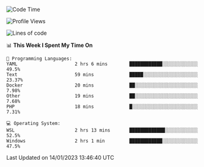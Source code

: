 <!--START_SECTION:waka-->
![Code Time](http://img.shields.io/badge/Code%20Time-1%2C071%20hrs%2013%20mins-blue)

![Profile Views](http://img.shields.io/badge/Profile%20Views-0-blue)

![Lines of code](https://img.shields.io/badge/From%20Hello%20World%20I%27ve%20Written-924%20Thousand%20lines%20of%20code-blue)

📊 **This Week I Spent My Time On** 

```text
💬 Programming Languages: 
YAML                     2 hrs 6 mins        ████████████░░░░░░░░░░░░░   49.5% 
Text                     59 mins             █████░░░░░░░░░░░░░░░░░░░░   23.37% 
Docker                   20 mins             ██░░░░░░░░░░░░░░░░░░░░░░░   7.98% 
Other                    19 mins             ██░░░░░░░░░░░░░░░░░░░░░░░   7.68% 
PHP                      18 mins             █░░░░░░░░░░░░░░░░░░░░░░░░   7.31%

💻 Operating System: 
WSL                      2 hrs 13 mins       █████████████░░░░░░░░░░░░   52.5% 
Windows                  2 hrs 1 min         ████████████░░░░░░░░░░░░░   47.5%

```


 Last Updated on 14/01/2023 13:46:40 UTC
<!--END_SECTION:waka-->
